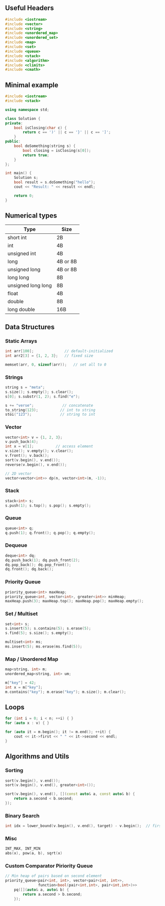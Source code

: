 
## Useful Headers
```cpp
#include <iostream>
#include <vector>
#include <string>
#include <unordered_map>
#include <unordered_set>
#include <map>
#include <set>
#include <queue>
#include <stack>
#include <algorithm>
#include <climits>
#include <cmath>
```

## Minimal example
```cpp
#include <iostream>
#include <stack>

using namespace std;

class Solution {
private:
	bool isClosing(char c) {
		return c == ')' || c == '}' || c == ']';
	}
public:
    bool doSomething(string s) {
        bool closing = isClosing(s[0]);
		return true;
    }
};

int main() {
	Solution s;
	bool result = s.doSomething("hello");
	cout << "Result: " << result << endl;

	return 0;
}
```

## Numerical types

| Type               | Size     |
| ------------------ | -------- |
| short int          | 2B       |
| int                | 4B       |
| unsigned int       | 4B       |
| long               | 4B or 8B |
| unsigned long      | 4B or 8B |
| long long          | 8B       |
| unsigned long long | 8B       |
| float              | 4B       |
| double             | 8B       |
| long double        | 16B      |

## Data Structures
### Static Arrays
```cpp
int arr[100];              // default-initialized
int arr2[3] = {1, 2, 3};   // fixed size

memset(arr, 0, sizeof(arr));   // set all to 0
```
### Strings
```cpp
string s = "meta";
s.size(); s.empty(); s.clear();
s[0]; s.substr(1, 2); s.find("e");

s += "verse";             // concatenate
to_string(123);          // int to string
stoi("123");             // string to int
```
### Vector
```cpp
vector<int> v = {1, 2, 3};
v.push_back(4);
int x = v[1];          // access element
v.size(); v.empty(); v.clear();
v.front(); v.back();
sort(v.begin(), v.end());
reverse(v.begin(), v.end());

// 2D vector
vector<vector<int>> dp(n, vector<int>(m, -1));
```
### Stack
```cpp
stack<int> s;
s.push(1); s.top(); s.pop(); s.empty();
```
### Queue
```cpp
queue<int> q;
q.push(1); q.front(); q.pop(); q.empty();
```
### Dequeue
```cpp
deque<int> dq;
dq.push_back(1); dq.push_front(2);
dq.pop_back(); dq.pop_front();
dq.front(); dq.back();
```
### Priority Queue
```cpp
priority_queue<int> maxHeap;
priority_queue<int, vector<int>, greater<int>> minHeap;
maxHeap.push(3); maxHeap.top(); maxHeap.pop(); maxHeap.empty();
```
### Set / Multiset
```cpp
set<int> s;
s.insert(5); s.contains(5); s.erase(5);
s.find(5); s.size(); s.empty();

multiset<int> ms;
ms.insert(5); ms.erase(ms.find(5));
```
### Map / Unordered Map
```cpp
map<string, int> m;
unordered_map<string, int> um;

m["key"] = 42;
int x = m["key"];
m.contains("key"); m.erase("key"); m.size(); m.clear();
```

## Loops
```cpp
for (int i = 0; i < n; ++i) { }
for (auto x : v) { }

for (auto it = m.begin(); it != m.end(); ++it) {
    cout << it->first << " " << it->second << endl;
}
```

## Algorithms and Utils

### Sorting
```cpp
sort(v.begin(), v.end());
sort(v.begin(), v.end(), greater<int>());

sort(v.begin(), v.end(), [](const auto& a, const auto& b) {
    return a.second < b.second;
});
```
### Binary Search
```cpp
int idx = lower_bound(v.begin(), v.end(), target) - v.begin();  // first >= target
```
### Misc
```cpp
INT_MAX, INT_MIN
abs(x), pow(a, b), sqrt(x)
```
### Custom Comparator Piriority Queue
```cpp
// Min heap of pairs based on second element
priority_queue<pair<int, int>, vector<pair<int, int>>, 
               function<bool(pair<int,int>, pair<int,int>)>> 
    pq([](auto& a, auto& b) {
        return a.second > b.second;
    });
```
